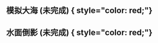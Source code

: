 ## 模拟大海 (未完成) { style="color: red;"}
<preview path="../demo/babylon/shader2/shaderSea.vue"></preview>

## 水面倒影 (未完成) { style="color: red;"}
<preview path="../demo/babylon/shader2/shaderWaterReflection.vue"></preview>